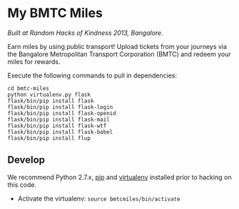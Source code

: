 My BMTC Miles
=============

*Built at Random Hacks of Kindness 2013, Bangalore.*

Earn miles by using public transport! Upload tickets from your journeys via the
Bangalore Metropolitan Transport Corporation (BMTC) and redeem your miles
for rewards.

Execute the following commands to pull in dependencies:

    cd bmtc-miles
    python virtualenv.py flask
    flask/bin/pip install flask
    flask/bin/pip install flask-login
    flask/bin/pip install flask-openid
    flask/bin/pip install flask-mail
    flask/bin/pip install flask-wtf
    flask/bin/pip install flask-babel
    flask/bin/pip install flup

## Develop

We recommend Python 2.7.x, [pip](http://www.pip-installer.org/en/latest/) and [virtualenv](https://pypi.python.org/pypi/virtualenv)
installed prior to hacking on this code.

   * Activate the virtualenv: `source bmtcmiles/bin/activate`
